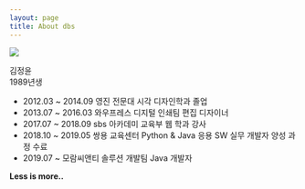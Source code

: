 ```yaml
---
layout: page
title: About dbs
---
```


<a href="https://raw.githubusercontent.com/rlawjddbs/rlawjddbs.github.io/master/assets/common/imgs/about/kjy.png" target="_new">![](https://raw.githubusercontent.com/rlawjddbs/rlawjddbs.github.io/master/assets/common/imgs/about/kjy.png)</a>

김정윤  
1989년생

- 2012.03 ~ 2014.09 영진 전문대 시각 디자인학과 졸업
- 2013.07 ~ 2016.03 와우프레스 디지털 인쇄팀 편집 디자이너
- 2017.07 ~ 2018.09 sbs 아카데미 교육부 웹 학과 강사
- 2018.10 ~ 2019.05 쌍용 교육센터 Python & Java 응용 SW 실무 개발자 양성 과정 수료
- 2019.07 ~ 모람씨앤티 솔루션 개발팀 Java 개발자

<div class="divider"></div>

**Less is more..**
